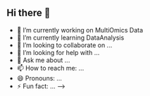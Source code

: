 ## Hi there 👋

- 🔭 I’m currently working on MultiOmics Data
- 🌱 I’m currently learning DataAnalysis
- 👯 I’m looking to collaborate on ...
- 🤔 I’m looking for help with ...
- 💬 Ask me about ...
- 📫 How to reach me: ...
- 😄 Pronouns: ...
- ⚡ Fun fact: ...
-->
